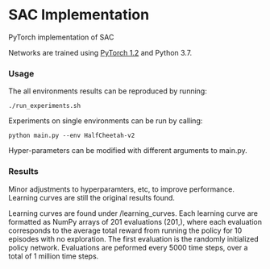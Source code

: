 # SAC Implementation

PyTorch implementation of SAC


Networks are trained using [PyTorch 1.2](https://github.com/pytorch/pytorch) and Python 3.7. 

### Usage
The all environments results can be reproduced by running:
```
./run_experiments.sh
```
Experiments on single environments can be run by calling:
```
python main.py --env HalfCheetah-v2
```

Hyper-parameters can be modified with different arguments to main.py. 



### Results
Minor adjustments to hyperparamters, etc, to improve performance. Learning curves are still the original results found.

Learning curves are found under /learning_curves. Each learning curve are formatted as NumPy arrays of 201 evaluations (201,), where each evaluation corresponds to the average total reward from running the policy for 10 episodes with no exploration. The first evaluation is the randomly initialized policy network. Evaluations are peformed every 5000 time steps, over a total of 1 million time steps. 



